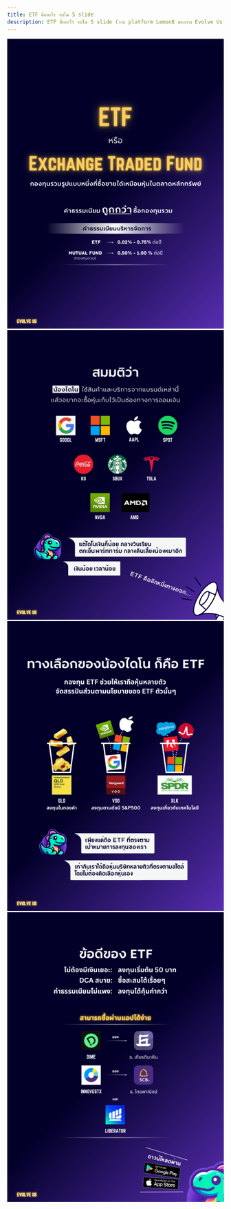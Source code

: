 ```yaml
---
title: ETF คืออะไร จบใน 5 slide
description: ETF คืออะไร จบใน 5 slide (จาก platform Lemon8 ของทาง Evolve Us)
---
```

![ETF คืออะไร จบใน 5 slide](/src/assets/Lemon8%201080x1440/4.png)
![ETF คืออะไร จบใน 5 slide](/src/assets/Lemon8%201080x1440/5.png)
![ETF คืออะไร จบใน 5 slide](/src/assets/Lemon8%201080x1440/6.png)
![ETF คืออะไร จบใน 5 slide](/src/assets/Lemon8%201080x1440/7.png)